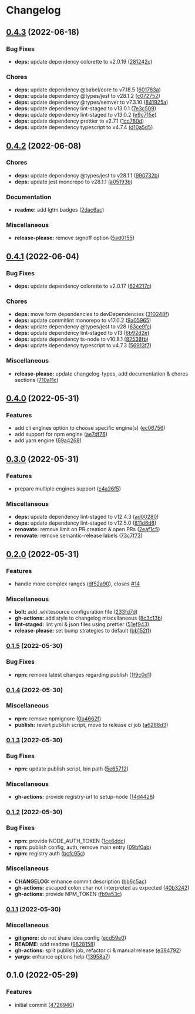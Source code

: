 # Changelog

## [0.4.3](https://github.com/smarlhens/npm-check-engines/compare/v0.4.2...v0.4.3) (2022-06-18)


### Bug Fixes

* **deps:** update dependency colorette to v2.0.19 ([281242c](https://github.com/smarlhens/npm-check-engines/commit/281242c59d04bb3c9fc1ff107d4b3dfdcdc8e99a))


### Chores

* **deps:** update dependency @babel/core to v7.18.5 ([601783a](https://github.com/smarlhens/npm-check-engines/commit/601783a96ae78057ff0111a036e69e0b869b0bcb))
* **deps:** update dependency @types/jest to v28.1.2 ([c072752](https://github.com/smarlhens/npm-check-engines/commit/c072752e5a1d88d8a49d07315985f569005eb883))
* **deps:** update dependency @types/semver to v7.3.10 ([841925a](https://github.com/smarlhens/npm-check-engines/commit/841925a060353105beb25f9218fc7cc29c58f855))
* **deps:** update dependency lint-staged to v13.0.1 ([7e3c509](https://github.com/smarlhens/npm-check-engines/commit/7e3c509c2d933e8bbed30996496e6da2458c7a91))
* **deps:** update dependency lint-staged to v13.0.2 ([e9c715e](https://github.com/smarlhens/npm-check-engines/commit/e9c715e665571927ebaeabf880d5361a2135d4d9))
* **deps:** update dependency prettier to v2.7.1 ([1cc780d](https://github.com/smarlhens/npm-check-engines/commit/1cc780dbf80055dd00129b11e4c4dc6fd3b49d41))
* **deps:** update dependency typescript to v4.7.4 ([d10a5d5](https://github.com/smarlhens/npm-check-engines/commit/d10a5d5559438b0d5499cea9c3a14597b17c7950))

## [0.4.2](https://github.com/smarlhens/npm-check-engines/compare/v0.4.1...v0.4.2) (2022-06-08)


### Chores

* **deps:** update dependency @types/jest to v28.1.1 ([990732b](https://github.com/smarlhens/npm-check-engines/commit/990732b13009c8350232d112822589d7a9f9301c))
* **deps:** update jest monorepo to v28.1.1 ([a05193b](https://github.com/smarlhens/npm-check-engines/commit/a05193b59324f417241b3e460f0e77fb322a9a5b))


### Documentation

* **readme:** add lgtm badges ([2dac6ac](https://github.com/smarlhens/npm-check-engines/commit/2dac6ac13c2b5568f1b84d3b623343275de3404f))


### Miscellaneous

* **release-please:** remove signoff option ([5ad0155](https://github.com/smarlhens/npm-check-engines/commit/5ad0155693846b1424e5592972aeee072cfddbb3))

## [0.4.1](https://github.com/smarlhens/npm-check-engines/compare/v0.4.0...v0.4.1) (2022-06-04)


### Bug Fixes

* **deps:** update dependency colorette to v2.0.17 ([624217c](https://github.com/smarlhens/npm-check-engines/commit/624217cb2dfdb56149fc29b8461e814f7186902c))


### Chores

* **deps:** move form dependencies to devDependencies ([310248f](https://github.com/smarlhens/npm-check-engines/commit/310248fb9fb5e4b621b73c7784ac49ff415f9d2a))
* **deps:** update commitlint monorepo to v17.0.2 ([9a05965](https://github.com/smarlhens/npm-check-engines/commit/9a059657a6a5a4a07e48323506a8d47360c7cf15))
* **deps:** update dependency @types/jest to v28 ([63ce9fc](https://github.com/smarlhens/npm-check-engines/commit/63ce9fce0c86eb37903d790f94dbea01d727ee5d))
* **deps:** update dependency lint-staged to v13 ([6b92d2e](https://github.com/smarlhens/npm-check-engines/commit/6b92d2eb4715d8832dc91262f500615562343878))
* **deps:** update dependency ts-node to v10.8.1 ([82538fb](https://github.com/smarlhens/npm-check-engines/commit/82538fbdd2cdb74fba73a6d2080a67706e311ba2))
* **deps:** update dependency typescript to v4.7.3 ([56913f7](https://github.com/smarlhens/npm-check-engines/commit/56913f7f21c0558564b1d6f43844489ad2fb7084))


### Miscellaneous

* **release-please:** update changelog-types, add documentation & chores sections ([710a11c](https://github.com/smarlhens/npm-check-engines/commit/710a11cb1c94b06e02d9bfa8399c9d29205ec6a4))

## [0.4.0](https://github.com/smarlhens/npm-check-engines/compare/v0.3.0...v0.4.0) (2022-05-31)


### Features

* add cli engines option to choose specific engine(s) ([ec06756](https://github.com/smarlhens/npm-check-engines/commit/ec06756f34f0189689bf56670d8ae79c97ec6ce9))
* add support for npm engine ([ae7df76](https://github.com/smarlhens/npm-check-engines/commit/ae7df76a7a695dd4d26e5ded05ecea3d85bde227))
* add yarn engine ([69a4268](https://github.com/smarlhens/npm-check-engines/commit/69a4268a948762c942eb2aadf75d8db029da46f5))

## [0.3.0](https://github.com/smarlhens/npm-check-engines/compare/v0.2.0...v0.3.0) (2022-05-31)


### Features

* prepare multiple engines support ([c4a26f5](https://github.com/smarlhens/npm-check-engines/commit/c4a26f58bb9df197a6cf15992c7317cbdcba7e1f))


### Miscellaneous

* **deps:** update dependency lint-staged to v12.4.3 ([ad00280](https://github.com/smarlhens/npm-check-engines/commit/ad002805f1abbf27d7058a5364a1ada300cf6a6a))
* **deps:** update dependency lint-staged to v12.5.0 ([811d8d8](https://github.com/smarlhens/npm-check-engines/commit/811d8d81e6936e15954cc78c264b8cb263b82871))
* **renovate:** remove limit on PR creation  & open PRs ([2eaf1c5](https://github.com/smarlhens/npm-check-engines/commit/2eaf1c557ca0e59d57b31d4cd02b5595a544b7c2))
* **renovate:** remove semantic-release labels ([73c7f73](https://github.com/smarlhens/npm-check-engines/commit/73c7f73c3f4407d4320c6d6c26f916746d0848ac))

## [0.2.0](https://github.com/smarlhens/npm-check-engines/compare/v0.1.5...v0.2.0) (2022-05-31)


### Features

* handle more complex ranges ([df52a90](https://github.com/smarlhens/npm-check-engines/commit/df52a906104fe2d18dd3ef8cd7780234ef73231e)), closes [#14](https://github.com/smarlhens/npm-check-engines/issues/14)


### Miscellaneous

* **bolt:** add .whitesource configuration file ([233fd7d](https://github.com/smarlhens/npm-check-engines/commit/233fd7d46a93decb19b8f16b725a85976a0e1465))
* **gh-actions:** add style to changelog miscellaneous ([8c3c13b](https://github.com/smarlhens/npm-check-engines/commit/8c3c13bac5436cfabffc48d00af71b2e73db5a26))
* **lint-staged:** lint yml & json files using prettier ([51ef943](https://github.com/smarlhens/npm-check-engines/commit/51ef943c470c69c0d7032fade69c9594db81f935))
* **release-please:** set bump strategies to default ([bb152ff](https://github.com/smarlhens/npm-check-engines/commit/bb152ffacd30941a18e0d8b230b4f921414ca5b0))

### [0.1.5](https://github.com/smarlhens/npm-check-engines/compare/v0.1.4...v0.1.5) (2022-05-30)


### Bug Fixes

* **npm:** remove latest changes regarding publish ([1f9c0d1](https://github.com/smarlhens/npm-check-engines/commit/1f9c0d15931d5696889ec4a50fd990276b676d6f))

### [0.1.4](https://github.com/smarlhens/npm-check-engines/compare/v0.1.3...v0.1.4) (2022-05-30)


### Miscellaneous

* **npm:** remove npmignore ([0b4662f](https://github.com/smarlhens/npm-check-engines/commit/0b4662f9a50b967edfcc68b8bd57364f3a0dbb2f))
* **publish:** revert publish script, move to release ci job ([a6288d3](https://github.com/smarlhens/npm-check-engines/commit/a6288d3a3882b09d34f18c1ddff5380fdbf2c027))

### [0.1.3](https://github.com/smarlhens/npm-check-engines/compare/v0.1.2...v0.1.3) (2022-05-30)


### Bug Fixes

* **npm:** update publish script, bin path ([5e65712](https://github.com/smarlhens/npm-check-engines/commit/5e65712ba43b9aa5a5c6b519bffffb80ba075fc3))


### Miscellaneous

* **gh-actions:** provide registry-url to setup-node ([14d4428](https://github.com/smarlhens/npm-check-engines/commit/14d4428ae4b185557b49b468350969ce19b5fdf5))

### [0.1.2](https://github.com/smarlhens/npm-check-engines/compare/v0.1.1...v0.1.2) (2022-05-30)


### Bug Fixes

* **npm:** provide NODE_AUTH_TOKEN ([1ce6ddc](https://github.com/smarlhens/npm-check-engines/commit/1ce6ddcc5872af3d179b9cc6ac925f1827c61d76))
* **npm:** publish config, auth, remove main entry ([09bf0ab](https://github.com/smarlhens/npm-check-engines/commit/09bf0aba33f1559ec200da491ed93fd62b9d4ad3))
* **npm:** registry auth ([bcfc95c](https://github.com/smarlhens/npm-check-engines/commit/bcfc95cc5a0436414f588919ae0fc0e022981134))


### Miscellaneous

* **CHANGELOG:** enhance commit description ([bb6c5ac](https://github.com/smarlhens/npm-check-engines/commit/bb6c5acad40999afcd28bd7adc3bb2ede2f1cf91))
* **gh-actions:** escaped colon char not interpreted as expected ([40b3242](https://github.com/smarlhens/npm-check-engines/commit/40b3242cd0a778a4f23f89cb193dc23909cd29f4))
* **gh-actions:** provide NPM_TOKEN ([fb9a53c](https://github.com/smarlhens/npm-check-engines/commit/fb9a53c7063de588eef75311e7a7c5fb4b177ed2))

### [0.1.1](https://github.com/smarlhens/npm-check-engines/compare/v0.1.0...v0.1.1) (2022-05-30)


### Miscellaneous

* **gitignore:** do not share idea config ([ecd59e0](https://github.com/smarlhens/npm-check-engines/commit/ecd59e0a16f27d8d187a160bbce27b0ea91cc442))
* **README:** add readme ([9828158](https://github.com/smarlhens/npm-check-engines/commit/9828158b52ab4b957b73e92b76677c61c45053c5))
* **gh-actions:** split publish job, refactor ci & manual release ([e394792](https://github.com/smarlhens/npm-check-engines/commit/e3947923d7d88d94cab789969154ab87fb2ed706))
* **yargs:** enhance options help ([13958a7](https://github.com/smarlhens/npm-check-engines/commit/13958a7ff3db35fa4b80952dc8cb968020508317))

## 0.1.0 (2022-05-29)


### Features

* initial commit ([4726940](https://github.com/smarlhens/npm-check-engines/commit/4726940760863bfdbbe937347d08087556eaa327))
